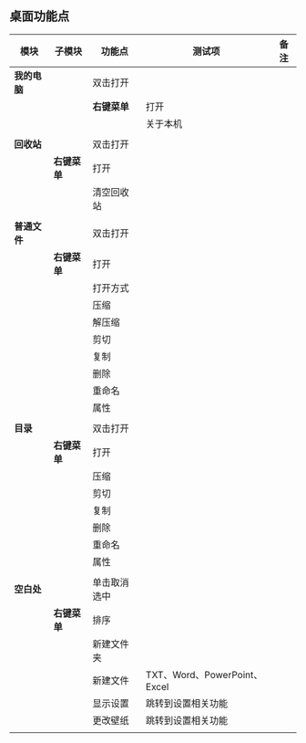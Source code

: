 ## 桌面功能点

| 模块 | 子模块 | 功能点 | 测试项 | 备注 |
| ----- |-----|-----|-----|----- |
|**我的电脑**||双击打开|||
|||**右键菜单**|打开||
||||关于本机||
||||||
|**回收站**||双击打开|||
||**右键菜单**|打开|||
|||清空回收站|||
||||||
|**普通文件**||双击打开|||
||**右键菜单**|打开|||
|||打开方式|||
|||压缩|||
|||解压缩|||
|||剪切|||
|||复制|||
|||删除|||
|||重命名|||
|||属性|||
||||||
|**目录**||双击打开|||
||**右键菜单**|打开|||
|||压缩|||
|||剪切|||
|||复制|||
|||删除|||
|||重命名|||
|||属性|||
||||||
|**空白处**||单击取消选中|||
||**右键菜单**|排序|||
|||新建文件夹|||
|||新建文件|TXT、Word、PowerPoint、Excel||
|||显示设置|跳转到设置相关功能||
|||更改壁纸|跳转到设置相关功能||
||||||
